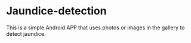 # Jaundice-detection
This is a simple Android APP that uses photos or images in the gallery to detect jaundice.
